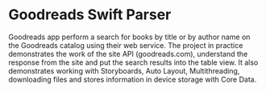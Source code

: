 # Goodreads Swift Parser

Goodreads app perform a search for books by title or by author name on the Goodreads catalog using their web service.
The project in practice demonstrates the work of the site API (goodreads.com), understand the response from the site and put the search results into the table view. It also demonstrates working with Storyboards, Auto Layout, Multithreading, downloading files and stores information in device storage with Core Data.
